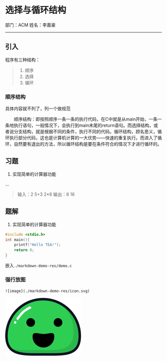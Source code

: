 # 选择与循环结构

部门：ACM 姓名：李嘉豪

---

## 引入

程序有三种结构：

> 1. 顺序
> 2. 选择
> 3. 循环

### 顺序结构

具体内容就不列了，列一个做规范

&emsp;&emsp;顺序结构：即按照顺序一条一条的执行代码，在C中就是从main开始，一条一条地执行语句，一般情况下，会执行到main末尾的return语句。而选择结构，或者说分支结构，就是根据不同的条件，执行不同的代码。循环结构，顾名思义，循环执行部分代码，这也是计算机计算的一大优势——快速的重复执行。而进入了循环，自然要有退出的方法，所以循环结构是要在条件符合的情况下才进行循环的。

## 习题

1. 实现简单的计算器功能

...

> 输入：2
> 5+3
> 2*8
> 输出：8
> 16

## 题解

1. 实现简单的计算器功能

```c
#include <stdio.h>
int main(){
    printf("Hello TEA!");
    return 0;
}
```

嵌入`./markdown-demo-res/demo.c`

[](./markdown-demo-res/demo.c ':include :type=code c')

### 强行放图

`![image](./markdown-demo-res/icon.svg)`

![image](./markdown-demo-res/icon.svg)
